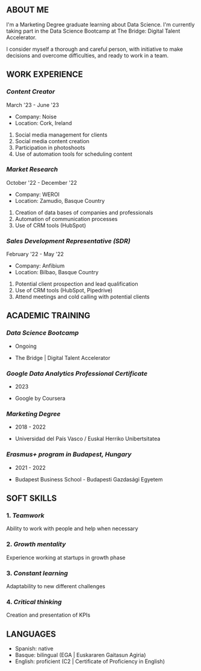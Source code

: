 ## ABOUT ME

I'm a Marketing Degree graduate learning about Data Science. I'm currently taking part in the Data Science Bootcamp at The Bridge: Digital Talent Accelerator.

I consider myself a thorough and careful person, with initiative to make decisions and overcome difficulties, and ready to work in a team.

## WORK EXPERIENCE

### *Content Creator*
March '23 - June '23
- Company: Noise
- Location: Cork, Ireland
1. Social media management for clients
2. Social media content creation
3. Participation in photoshoots
4. Use of automation tools for scheduling content

### *Market Research*
October '22 - December '22
- Company: WEROI
- Location: Zamudio, Basque Country
1. Creation of data bases of companies and professionals
2. Automation of communication processes
3. Use of CRM tools (HubSpot)

### *Sales Development Representative (SDR)*
February '22 - May '22
- Company: Anfibium
- Location: Bilbao, Basque Country
1. Potential client prospection and lead qualification
2. Use of CRM tools (HubSpot, Pipedrive)
3. Attend meetings and cold calling with potential clients


## ACADEMIC TRAINING

### *Data Science Bootcamp*

- Ongoing

- The Bridge | Digital Talent Accelerator

### *Google Data Analytics Professional Certificate*

- 2023

- Google by Coursera

### *Marketing Degree*

- 2018 - 2022

- Universidad del País Vasco / Euskal Herriko Unibertsitatea

### *Erasmus+ program in Budapest, Hungary*

- 2021 - 2022

- Budapest Business School - Budapesti Gazdasági Egyetem


## SOFT SKILLS

### 1. *Teamwork*

Ability to work with people and help when necessary

### 2. *Growth mentality*

Experience working at startups in growth phase


### 3. *Constant learning*

Adaptability to new different challenges

### 4. *Critical thinking*

Creation and presentation of KPIs


## LANGUAGES

* Spanish: native
* Basque: bilingual (EGA | Euskararen Gaitasun Agiria)
* English: proficient (C2 | Certificate of Proficiency in English)
